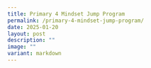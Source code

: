 ```yaml
---
title: Primary 4 Mindset Jump Program
permalink: /primary-4-mindset-jump-program/
date: 2025-01-20
layout: post
description: ""
image: ""
variant: markdown
---
```

